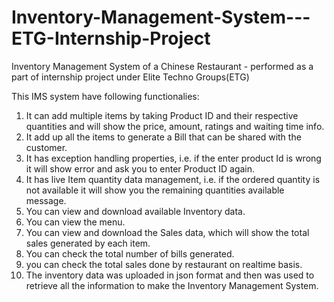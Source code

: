 # Inventory-Management-System---ETG-Internship-Project
Inventory Management System of a Chinese Restaurant - performed as a part of internship project under Elite Techno Groups(ETG)


This IMS system have following functionalies:
  1. It can add multiple items by taking Product ID and their respective quantities and will show the price, amount, ratings and waiting time info.
  2. It add up all the items to generate a Bill that can be shared with the customer.
  3. It has exception handling properties, i.e. if the enter product Id is wrong it will show error and ask you to enter Product ID again.
  4. It has live Item quantity data management, i.e. if the ordered quantity is not available it will show you the remaining quantities available message.
  5. You can view and download available Inventory data.
  6. You can view the menu.
  7. You can view and download the Sales data, which will show the total sales generated by each item.
  8. You can check the total number of bills generated.
  9. you can check the total sales done by restaurant on realtime basis.
  10. The inventory data was uploaded in json format and then was used to retrieve all the information to make the Inventory Management System. 

